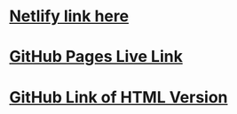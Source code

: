 # [Netlify link here](https://67317e920a0a7e00085d8742--majestic-truffle-5e4ef7.netlify.app/)
# [GitHub Pages Live Link]([https://robinallenaz.github.io/HTML-Fashion-Blog/])
# [GitHub Link of HTML Version]([https://github.com/robinallenaz/HTML-Fashion-Blog])